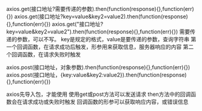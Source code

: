 axios.get(接口地址?需要传递的参数).then(function(response){},function(err){})
axios.get(接口地址?key=value&key2=value2).then(function(response){},function(err){})
axios.get("接口地址?key=value&key2=value2").then(function(response){},function(err){})
需要传递的参数，可以不写。
key是规定的格式，value是要传递的参数，查询字符串
第一个回调函数，在请求成功后触发，形参用来获取信息，服务器响应的内容
第二个回调函数，在请求失败时触发

axios.post(接口地址，对象参数).then(function(response){},function(err){})
axios.post(接口地址，{key:value&key2:value2}).then(function(response){},function(err){})



axios先导入包，才能使用
使用get或post方法可以发送请求
then方法中的回调函数会在请求成功或失败时触发
回调函数的形参可以获取响应内容，或错误信息